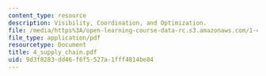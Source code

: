 ```yaml
---
content_type: resource
description: Visibility, Coordination, and Optimization.
file: /media/https%3A/open-learning-course-data-rc.s3.amazonaws.com/1-464-e-commerce-and-the-internet-in-real-estate-and-construction-spring-2004/9d3f8283dd46f6f5527a1fff4814be84_4_supply_chain.pdf
file_type: application/pdf
resourcetype: Document
title: 4_supply_chain.pdf
uid: 9d3f8283-dd46-f6f5-527a-1fff4814be84
---
```

